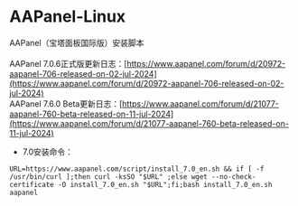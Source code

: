 # AAPanel-Linux
AAPanel（宝塔面板国际版）安装脚本<br/><br/>
AAPanel 7.0.6正式版更新日志：[https://www.aapanel.com/forum/d/20972-aapanel-706-released-on-02-jul-2024](https://www.aapanel.com/forum/d/20972-aapanel-706-released-on-02-jul-2024)<br/>
AAPanel 7.6.0 Beta更新日志：[https://www.aapanel.com/forum/d/21077-aapanel-760-beta-released-on-11-jul-2024](https://www.aapanel.com/forum/d/21077-aapanel-760-beta-released-on-11-jul-2024)

* 7.0安装命令：
```
URL=https://www.aapanel.com/script/install_7.0_en.sh && if [ -f /usr/bin/curl ];then curl -ksSO "$URL" ;else wget --no-check-certificate -O install_7.0_en.sh "$URL";fi;bash install_7.0_en.sh aapanel
```
